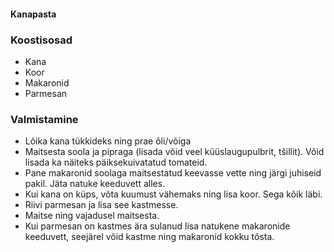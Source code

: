 #### Kanapasta

### Koostisosad
- Kana
- Koor
- Makaronid
- Parmesan

### Valmistamine

- Lõika kana tükkideks ning prae õli/võiga
- Maitsesta soola ja pipraga (lisada võid veel küüslaugupulbrit, tšillit).  Võid lisada ka näiteks päiksekuivatatud tomateid.
- Pane makaronid soolaga maitsestatud keevasse vette ning järgi juhiseid pakil. Jäta natuke keeduvett alles.
- Kui kana on küps, võta kuumust vähemaks ning lisa koor. Sega kõik läbi.
- Riivi parmesan ja lisa see kastmesse.
- Maitse ning vajadusel maitsesta.
- Kui parmesan on kastmes ära sulanud lisa natukene makaronide keeduvett, seejärel võid kastme ning makaronid kokku tõsta.

